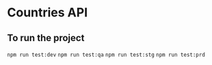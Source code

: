 # Countries API

## To run the project

`npm run test:dev`
`npm run test:qa`
`npm run test:stg`
`npm run test:prd`